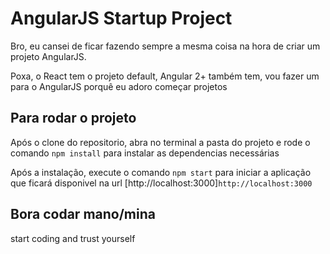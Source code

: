 # AngularJS Startup Project

Bro, eu cansei de ficar fazendo sempre a mesma coisa na hora de criar um projeto AngularJS.

Poxa, o React tem o projeto default, Angular 2+ também tem, vou fazer um para o AngularJS porquê eu adoro começar projetos

## Para rodar o projeto

Após o clone do repositorio, abra no terminal a pasta do projeto e rode o comando `npm install` para instalar as dependencias necessárias

Após a instalação, execute o comando `npm start` para iniciar a aplicação que ficará disponivel na url [http://localhost:3000]`http://localhost:3000`

## Bora codar mano/mina

start coding and trust yourself
